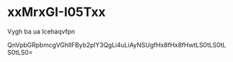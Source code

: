 # xxMrxGI-I05Txx
Vygh ba ua Icehaqvfpn

QnVpbGRpbmcgVGhlIFByb2plY3QgLi4uLiAyNSUgfHx8fHx8fHwtLS0tLS0tLS0tLS0=
